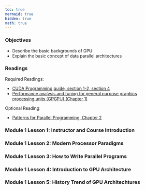 ```yaml
---
toc: true
mermaid: true
hidden: true
math: true
---
```


### Objectives

* Describe the basic backgrounds of GPU  
* Explain the basic concept of data parallel architectures  

### Readings

Required Readings:

* [CUDA Programming guide, section 1-2, section 4](https://docs.nvidia.com/cuda/cuda-c-programming-guide/index.html)
* [Performance analysis and tuning for general purpose graphics processing units (GPGPU) (Chapter 1)](https://galileo-gatech.primo.exlibrisgroup.com/discovery/fulldisplay?context=L&context=L&vid=01GALI_GIT:GT&vid=01GALI_GIT&docid=cdi_proquest_ebookcentral_EBC1092425&tab=default_tab&lang=en)

Optional Reading:
* [Patterns for Parallel Programming, Chapter 2](https://galileo-gatech.primo.exlibrisgroup.com/discovery/fulldisplay?docid=cdi_askewsholts_vlebooks_9780321630582&context=PC&vid=01GALI_GIT:GT&lang=en&adaptor=Primo%20Central)


### Module 1 Lesson 1: Instructor and Course Introduction

### Module 1 Lesson 2: Modern Processor Paradigms

### Module 1 Lesson 3: How to Write Parallel Programs

### Module 1 Lesson 4: Introduction to GPU Architecture

### Module 1 Lesson 5: History Trend of GPU Architechtures

<!-- {% include embed/youtube.html id='10oQMHadGos' %} -->
